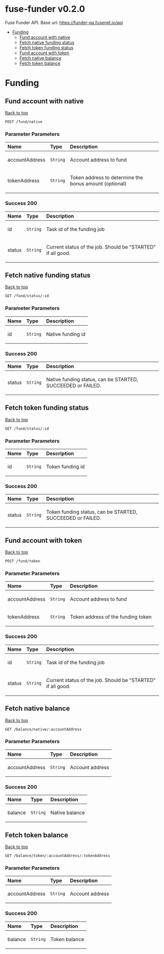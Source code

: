 <a name="top"></a>
# fuse-funder v0.2.0

Fuse Funder API. Base url: https://funder-qa.fusenet.io/api

- [Funding](#Funding)
	- [Fund account with native](#Fund-account-with-native)
	- [Fetch native funding status](#Fetch-native-funding-status)
	- [Fetch token funding status](#Fetch-token-funding-status)
	- [Fund account with token](#Fund-account-with-token)
	- [Fetch native balance](#Fetch-native-balance)
	- [Fetch token balance](#Fetch-token-balance)
	

# <a name='Funding'></a> Funding

## <a name='Fund-account-with-native'></a> Fund account with native
[Back to top](#top)



```
POST /fund/native
```

### Parameter Parameters
| Name     | Type       | Description                           |
|:---------|:-----------|:--------------------------------------|
| accountAddress | `String` | <p>Account address to fund</p> |
| tokenAddress | `String` | <p>Token address to determine the bonus amount (optional)</p> |


### Success 200
| Name     | Type       | Description                           |
|:---------|:-----------|:--------------------------------------|
| id | `String` | <p>Task id of the funding job</p> |
| status | `String` | <p>Current status of the job. Should be &quot;STARTED&quot; if all good.</p> |
## <a name='Fetch-native-funding-status'></a> Fetch native funding status
[Back to top](#top)



```
GET /fund/status/:id
```

### Parameter Parameters
| Name     | Type       | Description                           |
|:---------|:-----------|:--------------------------------------|
| id | `String` | <p>Native funding id</p> |


### Success 200
| Name     | Type       | Description                           |
|:---------|:-----------|:--------------------------------------|
| status | `String` | <p>Native funding status, can be STARTED, SUCCEEDED or FAILED.</p> |
## <a name='Fetch-token-funding-status'></a> Fetch token funding status
[Back to top](#top)



```
GET /fund/status/:id
```

### Parameter Parameters
| Name     | Type       | Description                           |
|:---------|:-----------|:--------------------------------------|
| id | `String` | <p>Token funding id</p> |


### Success 200
| Name     | Type       | Description                           |
|:---------|:-----------|:--------------------------------------|
| status | `String` | <p>Token funding status, can be STARTED, SUCCEEDED or FAILED.</p> |
## <a name='Fund-account-with-token'></a> Fund account with token
[Back to top](#top)



```
POST /fund/token
```

### Parameter Parameters
| Name     | Type       | Description                           |
|:---------|:-----------|:--------------------------------------|
| accountAddress | `String` | <p>Account address to fund</p> |
| tokenAddress | `String` | <p>Token address of the funding token</p> |


### Success 200
| Name     | Type       | Description                           |
|:---------|:-----------|:--------------------------------------|
| id | `String` | <p>Task id of the funding job</p> |
| status | `String` | <p>Current status of the job. Should be &quot;STARTED&quot; if all good.</p> |
## <a name='Fetch-native-balance'></a> Fetch native balance
[Back to top](#top)



```
GET /balance/native/:accountAddress
```

### Parameter Parameters
| Name     | Type       | Description                           |
|:---------|:-----------|:--------------------------------------|
| accountAddress | `String` | <p>Account address</p> |


### Success 200
| Name     | Type       | Description                           |
|:---------|:-----------|:--------------------------------------|
| balance | `String` | <p>Native balance</p> |
## <a name='Fetch-token-balance'></a> Fetch token balance
[Back to top](#top)



```
GET /balance/token/:accountAddress/:tokenAddress
```

### Parameter Parameters
| Name     | Type       | Description                           |
|:---------|:-----------|:--------------------------------------|
| accountAddress | `String` | <p>Account address</p> |


### Success 200
| Name     | Type       | Description                           |
|:---------|:-----------|:--------------------------------------|
| balance | `String` | <p>Token balance</p> |

